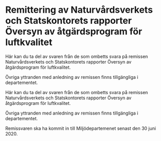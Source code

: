 # Remittering av Naturvårdsverkets och Statskontorets rapporter Översyn av åtgärdsprogram för luftkvalitet

Här kan du ta del av svaren från de som ombetts svara på remissen Naturvårdsverkets och Statskontorets rapporter Översyn av åtgärdsprogram för luftkvalitet.

Övriga yttranden med anledning av remissen finns tillgängliga i departementet.

Här kan du ta del av svaren från de som ombetts svara på remissen Naturvårdsverkets och Statskontorets rapporter Översyn av åtgärdsprogram för luftkvalitet.

Övriga yttranden med anledning av remissen finns tillgängliga i departementet.

Remissvaren ska ha kommit in till Miljödepartemenet senast den 30 juni 2020.
